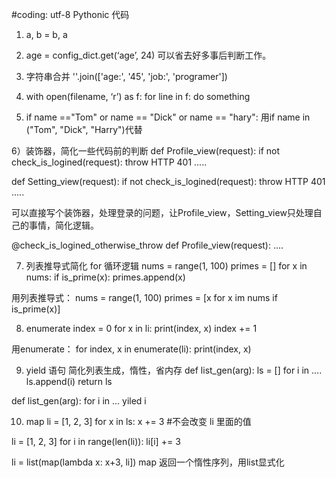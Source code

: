 #coding: utf-8
Pythonic 代码

1) a, b = b, a

2) age = config_dict.get(‘age’,  24)
可以省去好多事后判断工作。

3) 字符串合并
''.join(['age:', '45', 'job:', 'programer'])

4) with open(filename, ‘r’) as f:
	for line in f:
		do something

5) if name =="Tom" or name == "Dick" or name == "hary":
  用if name in ("Tom", "Dick", "Harry")代替

6）装饰器，简化一些代码前的判断
def Profile_view(request):
	if not check_is_logined(request):
		throw HTTP 401
		.....

def Setting_view(request):
	if not check_is_logined(request):
		throw HTTP 401
	.....

可以直接写个装饰器，处理登录的问题，让Profile_view，Setting_view只处理自己的事情，简化逻辑。

@check_is_logined_otherwise_throw
def Profile_view(request):
	....

7) 列表推导式简化 for 循环逻辑
nums = range(1, 100)
primes = []
for x in nums:
	if is_prime(x):
		primes.append(x)

用列表推导式：
nums = range(1, 100)
primes = [x for x im nums if is_prime(x)]

8) enumerate
index = 0
for x in li:
	print(index, x)
	index += 1

用enumerate：
for index, x in enumerate(li):
	print(index, x)

9) yield 语句
简化列表生成，惰性，省内存
def list_gen(arg):
	ls = []
	for i in ....
		ls.append(i)
	return ls

def list_gen(arg):
	for i in ...
		yiled i

10) map
li = [1, 2, 3]
for x in ls:
	x += 3   #不会改变 li 里面的值

li = [1, 2, 3]
for i in range(len(li)):
	li[i] += 3

li = list(map(lambda x: x+3, li])
map 返回一个惰性序列，用list显式化

